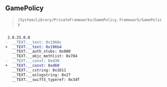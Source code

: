 ## GamePolicy

> `/System/Library/PrivateFrameworks/GamePolicy.framework/GamePolicy`

```diff

 2.0.25.0.0
-  __TEXT.__text: 0x1968c
+  __TEXT.__text: 0x196b4
   __TEXT.__auth_stubs: 0x800
   __TEXT.__objc_methlist: 0x784
-  __TEXT.__const: 0xd30
+  __TEXT.__const: 0xd60
   __TEXT.__cstring: 0x1611
   __TEXT.__oslogstring: 0x27
   __TEXT.__swift5_typeref: 0x3df

```
